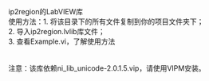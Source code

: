 ip2region的LabVIEW库<br>
使用方法：1. 将该目录下的所有文件复制到你的项目文件夹下；<br>
         2. 导入ip2region.lvlib库文件；<br>
         3. 查看Example.vi，了解使用方法<br>
         <br>
         <br>
注意：该库依赖ni_lib_unicode-2.0.1.5.vip，请使用VIPM安装。
